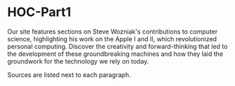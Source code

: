 # HOC-Part1
Our site features sections on Steve Wozniak's contributions to computer science, highlighting his work on the Apple I and II, which revolutionized personal computing. Discover the creativity and forward-thinking that led to the development of these groundbreaking machines and how they laid the groundwork for the technology we rely on today.

Sources are listed next to each paragraph.
